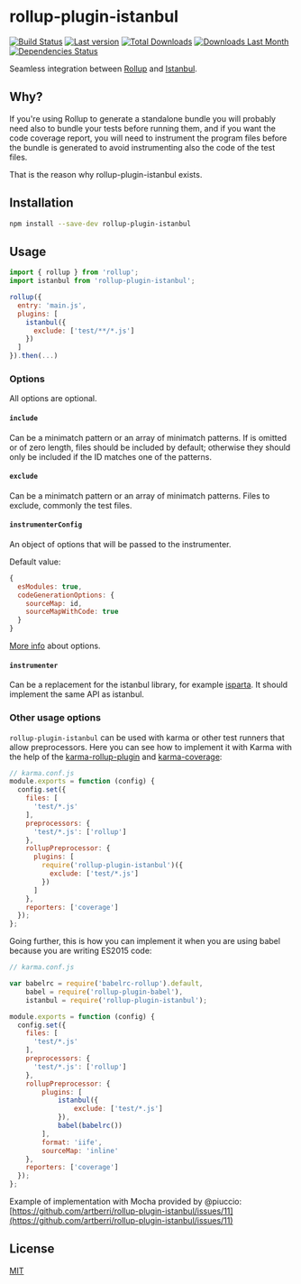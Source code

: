 # rollup-plugin-istanbul

[![Build Status](https://travis-ci.org/artberri/rollup-plugin-istanbul.svg?branch=master)](https://travis-ci.org/artberri/rollup-plugin-istanbul)
[![Last version](https://img.shields.io/npm/v/rollup-plugin-istanbul.svg)](https://www.npmjs.com/package/rollup-plugin-istanbul)
[![Total Downloads](https://img.shields.io/npm/dt/rollup-plugin-istanbul.svg)](https://www.npmjs.com/package/rollup-plugin-istanbul)
[![Downloads Last Month](https://img.shields.io/npm/dm/rollup-plugin-istanbul.svg)](https://www.npmjs.com/package/rollup-plugin-istanbul)
[![Dependencies Status](https://david-dm.org/artberri/rollup-plugin-istanbul.svg)](https://david-dm.org/artberri/rollup-plugin-istanbul)

Seamless integration between [Rollup](https://github.com/rollup/rollup) and [Istanbul](https://github.com/gotwarlost/istanbul).


## Why?

If you're using Rollup to generate a standalone bundle you will probably need also to bundle your tests before running them, and if you want the code coverage report, you will need to instrument the program files before the bundle is generated to avoid instrumenting also the code of the test files.

That is the reason why rollup-plugin-istanbul exists.


## Installation

```bash
npm install --save-dev rollup-plugin-istanbul
```


## Usage

```js
import { rollup } from 'rollup';
import istanbul from 'rollup-plugin-istanbul';

rollup({
  entry: 'main.js',
  plugins: [
    istanbul({
      exclude: ['test/**/*.js']
    })
  ]
}).then(...)
```

### Options

All options are optional.

#### `include`

Can be a minimatch pattern or an array of minimatch patterns. If is omitted or of zero length, files should be included by default; otherwise they should only be included if the ID matches one of the patterns.

#### `exclude`

Can be a minimatch pattern or an array of minimatch patterns. Files to exclude, commonly the test files.

#### `instrumenterConfig`

An object of options that will be passed to the instrumenter.

Default value:

```js
{
  esModules: true,
  codeGenerationOptions: {
    sourceMap: id,
    sourceMapWithCode: true
  }
}
```

[More info](http://gotwarlost.github.io/istanbul/public/apidocs/classes/Instrumenter.html#method_Instrumenter) about options.

#### `instrumenter`

Can be a replacement for the istanbul library, for example [isparta](https://github.com/douglasduteil/isparta). It should implement the same API as istanbul.

### Other usage options

`rollup-plugin-istanbul` can be used with karma or other test runners that allow preprocessors. Here you can see how to implement it with Karma with the help of the [karma-rollup-plugin](https://github.com/TrySound/karma-rollup-plugin) and [karma-coverage](https://github.com/karma-runner/karma-coverage):

```js
// karma.conf.js
module.exports = function (config) {
  config.set({
    files: [
      'test/*.js'
    ],
    preprocessors: {
      'test/*.js': ['rollup']
    },
    rollupPreprocessor: {
      plugins: [
        require('rollup-plugin-istanbul')({
          exclude: ['test/*.js']
        })
      ]
    },
    reporters: ['coverage']
  });
};
```

Going further, this is how you can implement it when you are using babel because you are writing ES2015 code:

```js
// karma.conf.js

var babelrc = require('babelrc-rollup').default,
    babel = require('rollup-plugin-babel'),
    istanbul = require('rollup-plugin-istanbul');

module.exports = function (config) {
  config.set({
    files: [
      'test/*.js'
    ],
    preprocessors: {
      'test/*.js': ['rollup']
    },
    rollupPreprocessor: {
        plugins: [
            istanbul({
                exclude: ['test/*.js']
            }),
            babel(babelrc())
        ],
        format: 'iife',
        sourceMap: 'inline'
    },
    reporters: ['coverage']
  });
};
```

Example of implementation with Mocha provided by @piuccio:
[https://github.com/artberri/rollup-plugin-istanbul/issues/11](https://github.com/artberri/rollup-plugin-istanbul/issues/11)

## License

[MIT](LICENSE.md)
